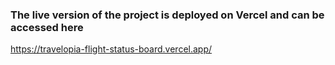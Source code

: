 ### The live version of the project is deployed on Vercel and can be accessed here

https://travelopia-flight-status-board.vercel.app/
